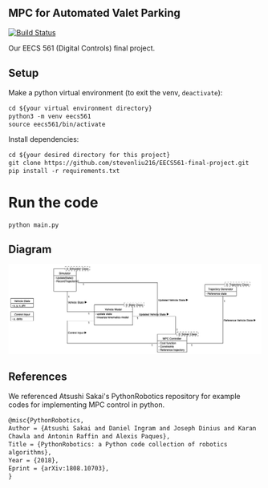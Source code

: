 ## MPC for Automated Valet Parking
[![Build Status](https://travis-ci.com/stevenliu216/EECS561-final-project.svg?token=nsybZNLKNQxgq5LiqTqf&branch=master)](https://travis-ci.com/stevenliu216/EECS561-final-project)

Our EECS 561 (Digital Controls) final project.

## Setup
Make a python virtual environment (to exit the venv, `deactivate`):
```
cd ${your virtual environment directory}
python3 -m venv eecs561
source eecs561/bin/activate
```

Install dependencies:
```
cd ${your desired directory for this project}
git clone https://github.com/stevenliu216/EECS561-final-project.git
pip install -r requirements.txt
```

# Run the code
```
python main.py
```

## Diagram
![Diagram](doc/diagram.png)

## References
We referenced Atsushi Sakai's PythonRobotics repository for example codes for implementing MPC control in python.
```
@misc{PythonRobotics,
Author = {Atsushi Sakai and Daniel Ingram and Joseph Dinius and Karan Chawla and Antonin Raffin and Alexis Paques},
Title = {PythonRobotics: a Python code collection of robotics algorithms},
Year = {2018},
Eprint = {arXiv:1808.10703},
}
```
